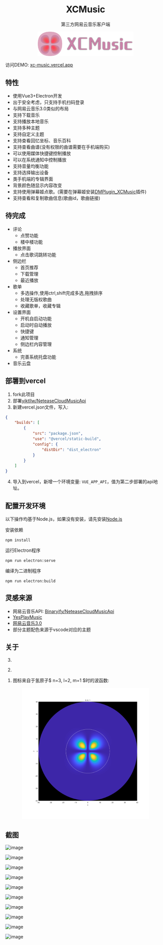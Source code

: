 <h1 align="center"> 
    XCMusic
</h1>
<p align="center">
    第三方网易云音乐客户端
</p>
<div align="center">
	<img src="./src/assets/logo.svg" style="width:300px;">
</div>

访问DEMO: [xc-music.vercel.app](https://xc-music.vercel.app/)


## 特性
- 使用Vue3+Electron开发
- 出于安全考虑，只支持手机扫码登录
- 与网易云音乐3.0类似的布局
- 支持下载音乐
- 支持播放本地音乐
- 支持多种主题
- 支持自定义主题
- 支持查看回忆坐标、音乐百科
- 支持查看曲谱(没有权限的曲谱需要在手机端购买)
- 可以使用媒体快捷键控制播放
- 可以在系统通知中控制播放
- 支持音量均衡功能
- 支持选择输出设备
- 类手机端的专辑界面
- 背景颜色随显示内容改变
- 支持使用弹幕姬点歌。(需要在弹幕姬安装[DMPlugin_XCMusic](https://github.com/yiktllw/DMPlugin_XCMusic)插件)
- 支持查看和复制歌曲信息(歌曲id，歌曲链接)

## 待完成
- 评论
    - 点赞功能
    - 楼中楼功能
- 播放界面
    - 点击歌词跳转功能
- 侧边栏
    - 首页推荐
    - 下载管理
    - 最近播放
- 歌单
    - 多选操作,使用ctrl,shift完成多选,拖拽排序
    - 处理无版权歌曲
    - 收藏歌单，收藏专辑
- 设置界面
    - 开机自启动功能
    - 启动时自动播放
    - 快捷键
    - 通知管理
    - 侧边栏内容管理
- 系统
    - 完善系统托盘功能
- 音乐云盘

## 部署到vercel
1. fork此项目
2. 部署[yiktllw/NeteaseCloudMusicApi](https://github.com/yiktllw/NeteaseCloudMusicApi)
3. 新建vercel.json文件，写入:
```json
{
    "builds": [
        {
            "src": "package.json",
            "use": "@vercel/static-build",
            "config": {
                "distDir": "dist_electron" 
            }
        }
    ]
}
```
4. 导入到vercel，新增一个环境变量: `VUE_APP_API`，值为第二步部署的api地址。

## 配置开发环境
以下操作均基于Node.js，如果没有安装，请先安装[Node.js](https://nodejs.org/zh-cn)

安装依赖
```
npm install
```
运行Electron程序
```
npm run electron:serve
```
编译为二进制程序
```
npm run electron:build
```

## 灵感来源

- 网易云音乐API: [Binaryify/NeteaseCloudMusicApi](https://github.com/Binaryify/NeteaseCloudMusicApi)
- [YesPlayMusic](https://github.com/qier222/YesPlayMusic)
- [网易云音乐3.0](https://music.163.com)
- 部分主题配色来源于vscode对应的主题

## 关于
3. 
<div> </div>

2. 
<div> </div>

1. 图标来自于氢原子$ n=3, l=2, m=1 $时的波函数:

<div align="center">
	<img src="./src/assets/Hydrogen_n=3_l=2_m=1.png" style="width:400px;">
</div>

## 截图
![image](https://github.com/user-attachments/assets/309af8e7-07af-4f88-9a9a-872c40563a23)

![image](https://github.com/user-attachments/assets/97cfc4f3-3dfa-4305-8476-076cf2b75b3a)

![image](https://github.com/user-attachments/assets/07d9be0a-c8d4-4ce8-b2fc-9ab9f312e63e)

![image](https://github.com/user-attachments/assets/5ce78c42-dc6e-4291-8121-90783345cd23)

![image](https://github.com/user-attachments/assets/4a5a5a48-55ac-4edc-86ac-a63cd68247ca)

![image](https://github.com/user-attachments/assets/3770519c-035a-4c25-b70c-28e4f6eed30f)

![image](https://github.com/user-attachments/assets/34d6a10a-4581-4943-afa6-d1bc4708a090)

![image](https://github.com/user-attachments/assets/2fdb5c77-217a-4226-8139-26efac5f6533)

![image](https://github.com/user-attachments/assets/87a43859-f795-4126-ab5d-a81931411a75)

![image](https://github.com/user-attachments/assets/17159272-990a-4256-9776-b65a17ba23c2)


